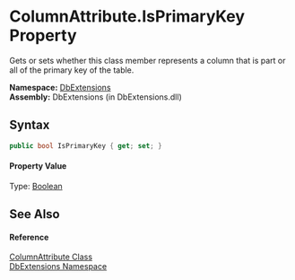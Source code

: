 ColumnAttribute.IsPrimaryKey Property
=====================================
Gets or sets whether this class member represents a column that is part or all of the primary key of the table.

**Namespace:** [DbExtensions][1]  
**Assembly:** DbExtensions (in DbExtensions.dll)

Syntax
------

```csharp
public bool IsPrimaryKey { get; set; }
```

#### Property Value
Type: [Boolean][2]

See Also
--------

#### Reference
[ColumnAttribute Class][3]  
[DbExtensions Namespace][1]  

[1]: ../README.md
[2]: http://msdn.microsoft.com/en-us/library/a28wyd50
[3]: README.md